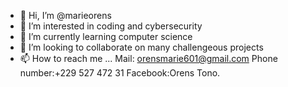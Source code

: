 - 👋 Hi, I’m @marieorens
- 👀 I’m interested in coding and cybersecurity
- 🌱 I’m currently learning computer science
- 💞️ I’m looking to collaborate on many challengeous projects
- 📫 How to reach me ...
Mail: orensmarie601@gmail.com
Phone number:+229 527 472 31
Facebook:Orens Tono.
<!---
marieorens/marieorens is a ✨ special ✨ repository because its `README.md` (this file) appears on your GitHub profile.
You can click the Preview link to take a look at your changes.
--->
